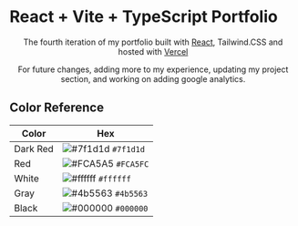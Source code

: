 # React + Vite + TypeScript Portfolio

<p align="center">
  The fourth iteration of my portfolio built with <a href="https://react.dev/" target="_blank">React</a>, Tailwind.CSS and hosted with <a href="https://portfolio-xi-three-23.vercel.app/" target="_blank">Vercel</a>
</p>

<p align="center">
    For future changes, adding more to my experience, updating  my project section, and working on adding google analytics.
</p>




## Color Reference

| Color          | Hex                                                                |
| -------------- | ------------------------------------------------------------------ |
| Dark Red       | ![#7f1d1d](https://via.placeholder.com/10/7f1d1d?text=+) `#7f1d1d` |
| Red            | ![#FCA5A5](https://via.placeholder.com/10/FCA5A5?text=+) `#FCA5FC` |
| White          | ![#ffffff](https://via.placeholder.com/10/ffffff?text=+) `#ffffff` |
| Gray           | ![#4b5563](https://via.placeholder.com/10/4b5563?text=+) `#4b5563` |
| Black          | ![#000000](https://via.placeholder.com/10/000000?text=+) `#000000` |
